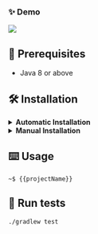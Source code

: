 ### ✨ Demo

![](demo.gif)

## 🦿 Prerequisites

- Java 8 or above

## 🛠 Installation

<details>
<summary><b>Automatic Installation</b></summary> <br/>

```shell script
wget "https://raw.githubusercontent.com/{{githubUsername}/{{projectName}}/master/install.sh" -q --show-progress -O install.sh && sh install.sh && source ~/.bashrc
```

</details>

<details>
<summary><b>Manual Installation</b></summary> <br/>

1. Download latest `jar` from [releases](https://github.com/{{githubUsername}}/{{projectName}}/releases/latest/download/{{projectName}}.main.jar) 
1. Run `java -jar {{projectName}}.main.jar`

</details>

## ⌨️ Usage

```shell script
~$ {{projectName}}
```

## 🥼 Run tests

```shell script
./gradlew test
```